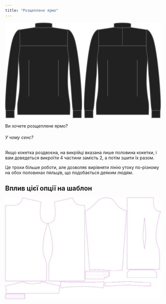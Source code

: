 ```yaml
---
title: "Розщеплене ярмо"
---
```


![Роздвоєне ярмо](splityoke.svg)

Ви хочете розщеплене ярмо?

<Note>

###### У чому сенс?

Якщо кокетка роздвоєна, на викрійці вказана лише половина кокетки, і вам доведеться викроїти 4 частини замість 2, а потім зшити їх разом.

Це трохи більше роботи, але дозволяє вирівняти лінію утоку по-різному на обох половинах пяльців, що подобається деяким людям.

</Note>

## Вплив цієї опції на шаблон

![На цьому зображенні показано вплив цієї опції шляхом накладання декількох варіантів, які мають різне значення для цієї опції](simon_splityoke_sample.svg "Вплив цієї опції на шаблон")

